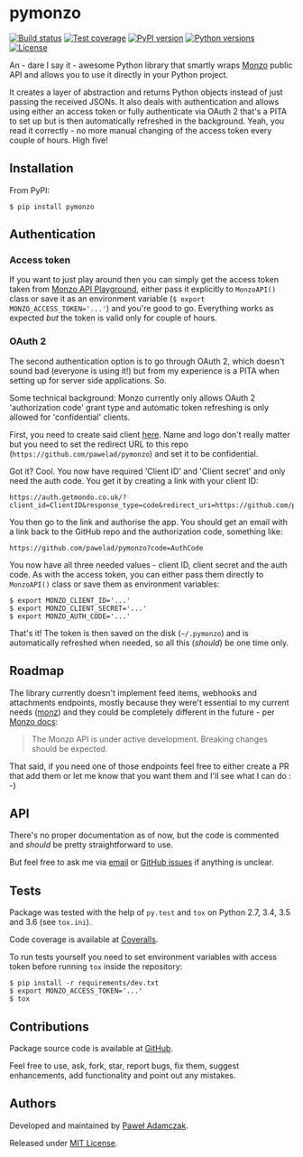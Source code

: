 # pymonzo
[![Build status](https://img.shields.io/travis/pawelad/pymonzo.svg)][travis]
[![Test coverage](https://img.shields.io/coveralls/pawelad/pymonzo.svg)][coveralls]
[![PyPI version](https://img.shields.io/pypi/v/pymonzo.svg)][pypi]
[![Python versions](https://img.shields.io/pypi/pyversions/pymonzo.svg)][pypi]
[![License](https://img.shields.io/github/license/pawelad/pymonzo.svg)][license]

An - dare I say it - awesome Python library that smartly wraps [Monzo][monzo]
public API and allows you to use it directly in your Python project.

It creates a layer of abstraction and returns Python objects instead of just
passing the received JSONs. It also deals with authentication and allows using
either an access token or fully authenticate via OAuth 2 that's a PITA to set
up but is then automatically refreshed in the background. Yeah, you read it
correctly - no more manual changing of the access token every couple of hours.
High five!

## Installation
From PyPI:

```
$ pip install pymonzo
```

## Authentication

### Access token
If you want to just play around then you can simply get the access token taken
from [Monzo API Playground][monzo api playground], either pass it explicitly to
`MonzoAPI()` class or save it as an environment variable
(`$ export MONZO_ACCESS_TOKEN='...'`) and you're good to go. Everything works
as expected _but_ the token is valid only for couple of hours.

### OAuth 2
The second authentication option is to go through OAuth 2, which doesn't sound
bad (everyone is using it!) but from my experience is a PITA when setting up
for server side applications. So.

Some technical background: Monzo currently only allows OAuth 2 'authorization 
code' grant type and automatic token refreshing is only allowed for
'confidential' clients.

First, you need to create said client [here][monzo api client]. Name and logo
don't really matter but you need to set the redirect URL to this repo
(`https://github.com/pawelad/pymonzo`) and set it to be confidential.

Got it? Cool. You now have required 'Client ID' and 'Client secret' and only
need the auth code. You get it by creating a link with your client ID:

```
https://auth.getmondo.co.uk/?client_id=ClientID&response_type=code&redirect_uri=https://github.com/pawelad/pymonzo
```

You then go to the link and authorise the app. You should get an email with a
link back to the GitHub repo and the authorization code, something like:

```
https://github.com/pawelad/pymonzo?code=AuthCode
```

You now have all three needed values - client ID, client secret and the auth
code. As with the access token, you can either pass them directly to
`MonzoAPI()` class or save them as environment variables:

```shell
$ export MONZO_CLIENT_ID='...'
$ export MONZO_CLIENT_SECRET='...'
$ export MONZO_AUTH_CODE='...'
```

That's it! The token is then saved on the disk (`~/.pymonzo`) and is
automatically refreshed when needed, so all this (_should_) be one time only.

## Roadmap
The library currently doesn't implement feed items, webhooks and attachments
endpoints, mostly because they were't essential to my current needs
([monz][monz]) and they could be completely different in the future - per
[Monzo docs][monzo docs introduction]:
> The Monzo API is under active development. Breaking changes should be expected.

That said, if you need one of those endpoints feel free to either create a PR
that add them or let me know that you want them and I'll see what I can do : -)

## API
There's no proper documentation as of now, but the code is commented and
*should* be pretty straightforward to use.

But feel free to ask me via [email](mailto:pawel.ad@gmail.com) or 
[GitHub issues][github add issue] if anything is unclear.

## Tests
Package was tested with the help of `py.test` and `tox` on Python 2.7, 3.4, 3.5
and 3.6 (see `tox.ini`).

Code coverage is available at [Coveralls][coveralls].

To run tests yourself you need to set environment variables with access token
before running `tox` inside the repository:

```shell
$ pip install -r requirements/dev.txt
$ export MONZO_ACCESS_TOKEN='...'
$ tox
```

## Contributions
Package source code is available at [GitHub][github].

Feel free to use, ask, fork, star, report bugs, fix them, suggest enhancements,
add functionality and point out any mistakes.

## Authors
Developed and maintained by [Paweł Adamczak][pawelad].

Released under [MIT License][license].


[coveralls]: https://coveralls.io/github/pawelad/pymonzo
[github add issue]: https://github.com/pawelad/pymonzo/issues/new
[github]: https://github.com/pawelad/pymonzo
[license]: https://github.com/pawelad/pymonzo/blob/master/LICENSE
[monz]: https://github.com/pawelad/monz
[monzo]: https://monzo.com/
[monzo api client]: https://developers.getmondo.co.uk/apps/home
[monzo api playground]: https://developers.getmondo.co.uk/api/playground
[monzo docs introduction]: https://monzo.com/docs/#introduction
[pawelad]: https://github.com/pawelad
[pypi]: https://pypi.python.org/pypi/pymonzo
[travis]: https://travis-ci.org/pawelad/pymonzo
